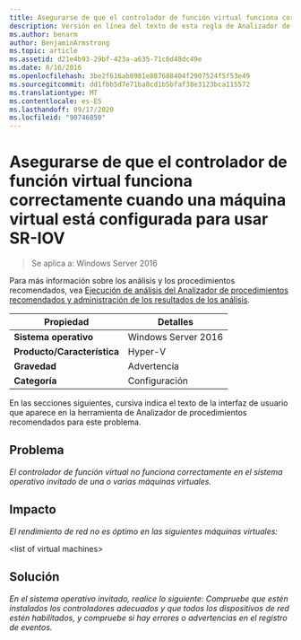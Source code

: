 ```yaml
---
title: Asegurarse de que el controlador de función virtual funciona correctamente cuando una máquina virtual está configurada para usar SR-IOV
description: Versión en línea del texto de esta regla de Analizador de procedimientos recomendados.
ms.author: benarm
author: BenjaminArmstrong
ms.topic: article
ms.assetid: d21e4b93-29bf-423a-a635-71c6d48dc49e
ms.date: 8/16/2016
ms.openlocfilehash: 3be2f616ab8981e887688404f2907524f5f53e49
ms.sourcegitcommit: dd1fbb5d7e71ba8cd1b5bfaf38e3123bca115572
ms.translationtype: MT
ms.contentlocale: es-ES
ms.lasthandoff: 09/17/2020
ms.locfileid: "90746850"
---
```

# <a name="ensure-that-the-virtual-function-driver-operates-correctly-when-a-virtual-machine-is-configured-to-use-sr-iov"></a>Asegurarse de que el controlador de función virtual funciona correctamente cuando una máquina virtual está configurada para usar SR-IOV

>Se aplica a: Windows Server 2016

Para más información sobre los análisis y los procedimientos recomendados, vea [Ejecución de análisis del Analizador de procedimientos recomendados y administración de los resultados de los análisis](https://go.microsoft.com/fwlink/p/?LinkID=223177).

|Propiedad|Detalles|
|-|-|
|**Sistema operativo**|Windows Server 2016|
|**Producto/Característica**|Hyper-V|
|**Gravedad**|Advertencia|
|**Categoría**|Configuración|

En las secciones siguientes, cursiva indica el texto de la interfaz de usuario que aparece en la herramienta de Analizador de procedimientos recomendados para este problema.

## <a name="issue"></a>Problema
*El controlador de función virtual no funciona correctamente en el sistema operativo invitado de una o varias máquinas virtuales.*

## <a name="impact"></a>Impacto
*El rendimiento de red no es óptimo en las siguientes máquinas virtuales:*

\<list of virtual machines>

## <a name="resolution"></a>Solución
*En el sistema operativo invitado, realice lo siguiente: Compruebe que estén instalados los controladores adecuados y que todos los dispositivos de red estén habilitados, y compruebe si hay errores o advertencias en el registro de eventos.*



